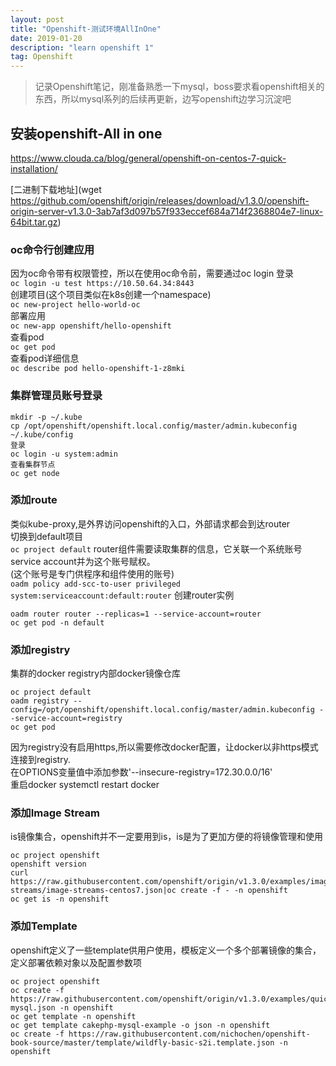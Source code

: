 ```yaml
---
layout: post
title: "Openshift-测试环境AllInOne"
date: 2019-01-20  
description: "learn openshift 1"
tag: Openshift
---  
```


> 记录Openshift笔记，刚准备熟悉一下mysql，boss要求看openshift相关的东西，所以mysql系列的后续再更新，边写openshift边学习沉淀吧  

## 安装openshift-All in one  

https://www.clouda.ca/blog/general/openshift-on-centos-7-quick-installation/  

[二进制下载地址](wget https://github.com/openshift/origin/releases/download/v1.3.0/openshift-origin-server-v1.3.0-3ab7af3d097b57f933eccef684a714f2368804e7-linux-64bit.tar.gz)  

### oc命令行创建应用

因为oc命令带有权限管控，所以在使用oc命令前，需要通过oc login 登录  
`oc login -u test https://10.50.64.34:8443`  
创建项目(这个项目类似在k8s创建一个namespace)  
`oc new-project hello-world-oc`  
部署应用  
`oc new-app openshift/hello-openshift`  
查看pod  
`oc get pod`  
查看pod详细信息  
`oc describe pod hello-openshift-1-z8mki`

### 集群管理员账号登录  

```
mkdir -p ~/.kube
cp /opt/openshift/openshift.local.config/master/admin.kubeconfig ~/.kube/config
登录  
oc login -u system:admin
查看集群节点  
oc get node
```

### 添加route

类似kube-proxy,是外界访问openshift的入口，外部请求都会到达router  
切换到default项目  
`oc project default`
router组件需要读取集群的信息，它关联一个系统账号service account并为这个账号赋权。  
(这个账号是专门供程序和组件使用的账号)  
`oadm policy add-scc-to-user privileged system:serviceaccount:default:router`
创建router实例  

```
oadm router router --replicas=1 --service-account=router
oc get pod -n default
```

### 添加registry
集群的docker registry内部docker镜像仓库  

```
oc project default
oadm registry --config=/opt/openshift/openshift.local.config/master/admin.kubeconfig --service-account=registry
oc get pod  
```
因为registry没有启用https,所以需要修改docker配置，让docker以非https模式连接到registry.  
在OPTIONS变量值中添加参数'--insecure-registry=172.30.0.0/16'  
重启docker systemctl restart docker  


### 添加Image Stream

is镜像集合，openshift并不一定要用到is，is是为了更加方便的将镜像管理和使用  
```
oc project openshift
openshift version
curl https://raw.githubusercontent.com/openshift/origin/v1.3.0/examples/image-streams/image-streams-centos7.json|oc create -f - -n openshift
oc get is -n openshift
```


### 添加Template

openshift定义了一些template供用户使用，模板定义一个多个部署镜像的集合，定义部署依赖对象以及配置参数项  
```
oc project openshift
oc create -f https://raw.githubusercontent.com/openshift/origin/v1.3.0/examples/quickstarts/cakephp-mysql.json -n openshift  
oc get template -n openshift
oc get template cakephp-mysql-example -o json -n openshift
oc create -f https://raw.githubusercontent.com/nichochen/openshift-book-source/master/template/wildfly-basic-s2i.template.json -n openshift  
```
